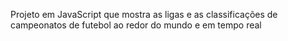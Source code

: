 Projeto em JavaScript que mostra as ligas e as classificações de campeonatos de futebol ao redor do mundo e em tempo real